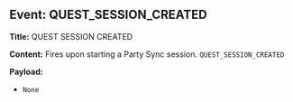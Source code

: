## Event: QUEST_SESSION_CREATED

**Title:** QUEST SESSION CREATED

**Content:**
Fires upon starting a Party Sync session.
`QUEST_SESSION_CREATED`

**Payload:**
- `None`